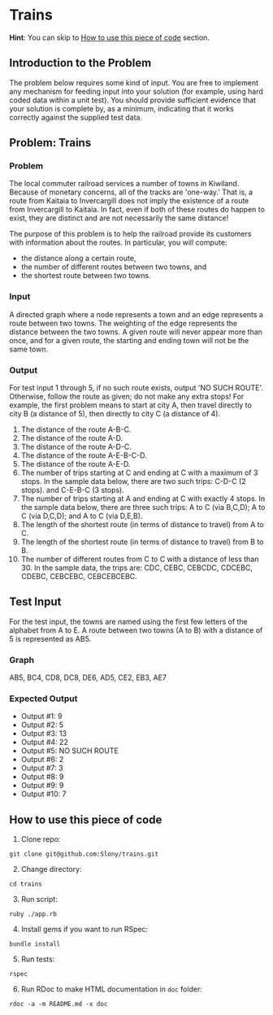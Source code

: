 Trains
======

**Hint**: You can skip to
[How to use this piece of code](#how-to-use-this-piece-of-code) section.

## Introduction to the Problem

The problem below requires some kind of input. You are free to implement
any mechanism for feeding input into your solution (for example, using hard
coded data within a unit test).  You should provide sufficient evidence
that your solution is complete by, as a minimum, indicating that it works
correctly against the supplied test data.


## Problem:  Trains

### Problem

The local commuter railroad services a number of towns in
Kiwiland.  Because of monetary concerns, all of the tracks are 'one-way.'
That is, a route from Kaitaia to Invercargill does not imply the existence
of a route from Invercargill to Kaitaia.  In fact, even if both of these
routes do happen to exist, they are distinct and are not necessarily the
same distance!

The purpose of this problem is to help the railroad provide its customers
with information about the routes.  In particular, you will compute:

- the distance along a certain route,
- the number of different routes between two towns, and
- the shortest route between two towns.

### Input

A directed graph where a node represents a town and an edge
represents a route between two towns.  The weighting of the edge represents
the distance between the two towns.  A given route will never appear more
than once, and for a given route, the starting and ending town will not be
the same town.

### Output
For test input 1 through 5, if no such route exists, output 'NO
SUCH ROUTE'.  Otherwise, follow the route as given; do not make any extra
stops!  For example, the first problem means to start at city A, then
travel directly to city B (a distance of 5), then directly to city C (a
distance of 4).

1.  The distance of the route A-B-C.
2.  The distance of the route A-D.
3.  The distance of the route A-D-C.
4.  The distance of the route A-E-B-C-D.
5.  The distance of the route A-E-D.
6.  The number of trips starting at C and ending at C with a maximum of 3
    stops.  In the sample data below, there are two such trips: C-D-C (2
    stops). and C-E-B-C (3 stops).
7.  The number of trips starting at A and ending at C with exactly 4 stops.
    In the sample data below, there are three such trips: A to C (via B,C,D); A
    to C (via D,C,D); and A to C (via D,E,B).
8.  The length of the shortest route (in terms of distance to travel) from A
    to C.
9.  The length of the shortest route (in terms of distance to travel) from B
    to B.
10. The number of different routes from C to C with a distance of less than 30.
    In the sample data, the trips are: CDC, CEBC, CEBCDC, CDCEBC, CDEBC,
    CEBCEBC, CEBCEBCEBC.

## Test Input

For the test input, the towns are named using the first few letters of the
alphabet from A to E.  A route between two towns (A to B) with a distance
of 5 is represented as AB5.

### Graph

AB5, BC4, CD8, DC8, DE6, AD5, CE2, EB3, AE7

### Expected Output

- Output #1: 9
- Output #2: 5
- Output #3: 13
- Output #4: 22
- Output #5: NO SUCH ROUTE
- Output #6: 2
- Output #7: 3
- Output #8: 9
- Output #9: 9
- Output #10: 7

## How to use this piece of code

1. Clone repo:
  
  `git clone git@github.com:Slony/trains.git`
  
2. Change directory:
  
  `cd trains`
  
3. Run script:
  
  `ruby ./app.rb`
  
4. Install gems if you want to run RSpec:
  
  `bundle install`
  
5. Run tests:
  
  `rspec`

6. Run RDoc to make HTML documentation in `doc` folder:
  
  `rdoc -a -m README.md -x doc`
